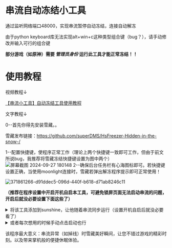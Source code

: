 # 串流自动冻结小工具
通过监听网络端口48000，实现串流暂停自动冻结，连接自动解冻<p>
由于python keyboard库无法实现alt+win+c这种类型组合键（bug？），请手动修改并输入可行的组合键<p>
**部分游戏（如原神）需要 *管理员身份* 运行此工具才能正常冻结！！**
# 使用教程
视频教程↓<p>
<a href="http://b23.tv/ZOkEsk7">【串流小工具】自动冻结工具使用教程</a><p>
文字教程↓<p>
0--首先你得先安装雪藏。。<p>
雪藏发布链接：https://github.com/superDMS/HsFreezer-Hidden-in-the-snow-/<p>
1--配置快捷键，使程序正常工作（理论上两个快捷键一致即可工作，但由于前文所说bug，我推荐将雪藏冻结快捷键设置为图中两个）
![屏幕截图 2024-09-27 180148](https://github.com/user-attachments/assets/60702f5f-5a28-49ed-9e21-ce57ebea512c)
2--确保后台任务栏有心海图标即可。若快捷键设置正确，当使用moonlight连接时，雪藏若弹出解冻程序提示即可正常使用！<p>
![371861266-d91ddec5-096d-440f-b618-d71ab8246c11](https://github.com/user-attachments/assets/a9fc074f-a849-4097-8c86-87b962c3a242)<p>
**（推荐在程序设置中开启开机自启本工具，可避免锁屏页面无法启动串流的问题，开启后就没必要设置下面这些了）**
<details> 
    <summary>将该工具添加到sunshine，让他随着串流同步运行（设置开机自启后就没必要看了）</summary>
  
![屏幕截图 2024-09-27 175802](https://github.com/user-attachments/assets/b940b781-97ec-4b58-a3be-69e147da7ecf)
![屏幕截图 2024-10-04 194448](https://github.com/user-attachments/assets/ce23789c-dc0d-409b-b4f0-b8872cafad89)

</details>
<details> 
    <summary>或者每次想用的时候手动点击启动也行</summary>

默认管理员启动更方便~
![屏幕截图 2024-10-05 213147](https://github.com/user-attachments/assets/91a78059-1b69-462c-b605-fa90ba618de1)

</details>
<p>
该程序最大意义：串流异常（如掉线）时雪藏美好瞬间，让您不错过游戏的精彩时刻。以及带来掌机般的便捷休眠体验。<p>
